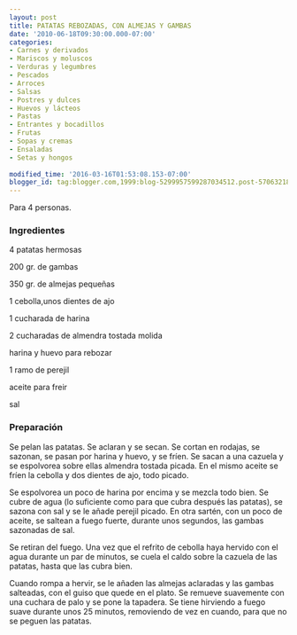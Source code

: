 ```yaml
---
layout: post
title: PATATAS REBOZADAS, CON ALMEJAS Y GAMBAS
date: '2010-06-18T09:30:00.000-07:00'
categories:
- Carnes y derivados
- Mariscos y moluscos
- Verduras y legumbres
- Pescados
- Arroces
- Salsas
- Postres y dulces
- Huevos y lácteos
- Pastas
- Entrantes y bocadillos
- Frutas
- Sopas y cremas
- Ensaladas
- Setas y hongos
 
modified_time: '2016-03-16T01:53:08.153-07:00'
blogger_id: tag:blogger.com,1999:blog-5299957599287034512.post-5706321870837918638
---
```


Para 4 personas.

<h3>Ingredientes</h3>

4 patatas hermosas

200 gr. de gambas

350 gr. de almejas pequeñas

1 cebolla,unos dientes de ajo

1 cucharada de harina

2 cucharadas de almendra tostada molida

harina y huevo para rebozar

1 ramo de perejil

aceite para freir

sal

<h3>Preparación</h3>

Se pelan las patatas. Se aclaran y se secan. Se cortan en rodajas, se sazonan, se pasan por harina y huevo, y se fríen. Se sacan a una cazuela y se espolvorea sobre ellas almendra tostada picada. En el mismo aceite se fríen la cebolla y dos dientes de ajo, todo picado.

Se espolvorea un poco de harina por encima y se mezcla todo bien. Se cubre de agua (lo suficiente como para que cubra después las patatas), se sazona con sal y se le añade perejil picado. En otra sartén, con un poco de aceite, se saltean a fuego fuerte, durante unos segundos, las gambas sazonadas de sal.

Se retiran del fuego. Una vez que el refrito de cebolla haya hervido con el agua durante un par de minutos, se cuela el caldo sobre la cazuela de las patatas, hasta que las cubra bien.

Cuando rompa a hervir, se le añaden las almejas aclaradas y las gambas salteadas, con el guiso que quede en el plato. Se remueve suavemente con una cuchara de palo y se pone la tapadera. Se tiene hirviendo a fuego suave durante unos 25 minutos, removiendo de vez en cuando, para que no se peguen las patatas.

